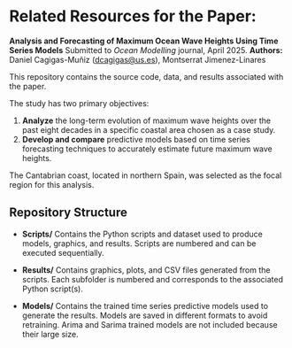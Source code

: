 # Related Resources for the Paper:

**Analysis and Forecasting of Maximum Ocean Wave Heights Using Time Series Models** 
Submitted to *Ocean Modelling* journal, April 2025. 
**Authors:** Daniel Cagigas-Muñiz (dcagigas@us.es), Montserrat Jimenez-Linares

This repository contains the source code, data, and results associated with the paper.

The study has two primary objectives:

1. **Analyze** the long-term evolution of maximum wave heights over the past eight decades in a specific coastal area chosen as a case study.
2. **Develop and compare** predictive models based on time series forecasting techniques to accurately estimate future maximum wave heights.

The Cantabrian coast, located in northern Spain, was selected as the focal region for this analysis.

## Repository Structure

- **Scripts/** 
  Contains the Python scripts and dataset used to produce models, graphics, and results. Scripts are numbered and can be executed sequentially.

- **Results/** 
  Contains graphics, plots, and CSV files generated from the scripts. Each subfolder is numbered and corresponds to the associated Python script(s).

- **Models/** 
  Contains the trained time series predictive models used to generate the results. Models are saved in different formats to avoid retraining. Arima and Sarima trained models are not included because their large size.

